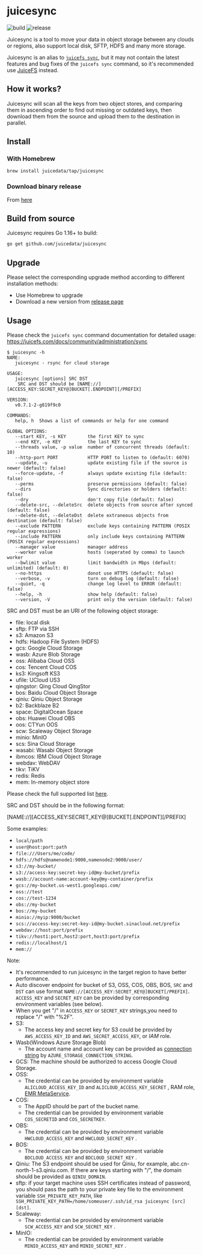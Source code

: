 # juicesync

![build](https://github.com/juicedata/juicesync/workflows/build/badge.svg) ![release](https://github.com/juicedata/juicesync/workflows/release/badge.svg)

Juicesync is a tool to move your data in object storage between any clouds or regions, also support local disk, SFTP, HDFS and many more storage.

Juicesync is an alias to [`juicefs sync`](https://juicefs.com/docs/community/administration/sync), but it may not contain the latest features and bug fixes of the `juicefs sync` command, so it's recommended use [JuiceFS](https://github.com/juicedata/juicefs) instead.

## How it works?

Juicesync will scan all the keys from two object stores, and comparing them in ascending order to find out missing or outdated keys, then download them from the source and upload them to the destination in parallel.

## Install

### With Homebrew

```sh
brew install juicedata/tap/juicesync
```

### Download binary release

From [here](https://github.com/juicedata/juicesync/releases)

## Build from source

Juicesync requires Go 1.16+ to build:

```sh
go get github.com/juicedata/juicesync
```

## Upgrade

Please select the corresponding upgrade method according to different installation methods:

* Use Homebrew to upgrade
* Download a new version from [release page](https://github.com/juicedata/juicesync/releases)

## Usage

Please check the `juicefs sync` command documentation for detailed usage: https://juicefs.com/docs/community/administration/sync

```
$ juicesync -h
NAME:
   juicesync - rsync for cloud storage

USAGE:
   juicesync [options] SRC DST
    SRC and DST should be [NAME://][ACCESS_KEY:SECRET_KEY@]BUCKET[.ENDPOINT][/PREFIX]

VERSION:
   v0.7.1-2-g819f9c0

COMMANDS:
   help, h  Shows a list of commands or help for one command

GLOBAL OPTIONS:
   --start KEY, -s KEY        the first KEY to sync
   --end KEY, -e KEY          the last KEY to sync
   --threads value, -p value  number of concurrent threads (default: 10)
   --http-port PORT           HTTP PORT to listen to (default: 6070)
   --update, -u               update existing file if the source is newer (default: false)
   --force-update, -f         always update existing file (default: false)
   --perms                    preserve permissions (default: false)
   --dirs                     Sync directories or holders (default: false)
   --dry                      don't copy file (default: false)
   --delete-src, --deleteSrc  delete objects from source after synced (default: false)
   --delete-dst, --deleteDst  delete extraneous objects from destination (default: false)
   --exclude PATTERN          exclude keys containing PATTERN (POSIX regular expressions)
   --include PATTERN          only include keys containing PATTERN (POSIX regular expressions)
   --manager value            manager address
   --worker value             hosts (seperated by comma) to launch worker
   --bwlimit value            limit bandwidth in Mbps (default: unlimited) (default: 0)
   --no-https                 donot use HTTPS (default: false)
   --verbose, -v              turn on debug log (default: false)
   --quiet, -q                change log level to ERROR (default: false)
   --help, -h                 show help (default: false)
   --version, -V              print only the version (default: false)
```

SRC and DST must be an URI of the following object storage:

- file: local disk
- sftp: FTP via SSH
- s3: Amazon S3
- hdfs: Hadoop File System (HDFS)
- gcs: Google Cloud Storage
- wasb: Azure Blob Storage
- oss: Alibaba Cloud OSS
- cos: Tencent Cloud COS
- ks3: Kingsoft KS3
- ufile: UCloud US3
- qingstor: Qing Cloud QingStor
- bos: Baidu Cloud Object Storage
- qiniu: Qiniu Object Storage
- b2: Backblaze B2
- space: DigitalOcean Space
- obs: Huawei Cloud OBS
- oos: CTYun OOS
- scw: Scaleway Object Storage
- minio: MinIO
- scs: Sina Cloud Storage
- wasabi: Wasabi Object Storage
- ibmcos: IBM Cloud Object Storage
- webdav: WebDAV
- tikv: TiKV
- redis: Redis
- mem: In-memory object store

Please check the full supported list [here](https://juicefs.com/docs/community/how_to_setup_object_storage#supported-object-storage).

SRC and DST should be in the following format:

[NAME://][ACCESS_KEY:SECRET_KEY@]BUCKET[.ENDPOINT][/PREFIX]

Some examples:

- `local/path`
- `user@host:port:path`
- `file:///Users/me/code/`
- `hdfs://hdfs@namenode1:9000,namenode2:9000/user/`
- `s3://my-bucket/`
- `s3://access-key:secret-key-id@my-bucket/prefix`
- `wasb://account-name:account-key@my-container/prefix`
- `gcs://my-bucket.us-west1.googleapi.com/`
- `oss://test`
- `cos://test-1234`
- `obs://my-bucket`
- `bos://my-bucket`
- `minio://myip:9000/bucket`
- `scs://access-key:secret-key-id@my-bucket.sinacloud.net/prefix`
- `webdav://host:port/prefix`
- `tikv://host1:port,host2:port,host3:port/prefix`
- `redis://localhost/1`
- `mem://`

Note:

- It's recommended to run juicesync in the target region to have better performance.
- Auto discover endpoint for bucket of S3, OSS, COS, OBS, BOS, `SRC` and `DST` can use format `NAME://[ACCESS_KEY:SECRET_KEY@]BUCKET[/PREFIX]`. `ACCESS_KEY` and `SECRET_KEY` can be provided by corresponding environment variables (see below).
- When you get "/" in `ACCESS_KEY` or `SECRET_KEY` strings,you need to replace "/" with "%2F".
- S3:
  * The access key and secret key for S3 could be provided by `AWS_ACCESS_KEY_ID` and `AWS_SECRET_ACCESS_KEY`, or *IAM* role.
- Wasb(Windows Azure Storage Blob)
  * The account name and account key can be provided as [connection string](https://docs.microsoft.com/en-us/azure/storage/common/storage-configure-connection-string#configure-a-connection-string-for-an-azure-storage-account) by `AZURE_STORAGE_CONNECTION_STRING`.
- GCS: The machine should be authorized to access Google Cloud Storage.
- OSS:
  * The credential can be provided by environment variable `ALICLOUD_ACCESS_KEY_ID` and `ALICLOUD_ACCESS_KEY_SECRET` , RAM role, [EMR MetaService](https://help.aliyun.com/document_detail/43966.html).
- COS:
  * The AppID should be part of the bucket name.
  * The credential can be provided by environment variable `COS_SECRETID` and `COS_SECRETKEY`.
- OBS:
  * The credential can be provided by environment variable `HWCLOUD_ACCESS_KEY` and `HWCLOUD_SECRET_KEY` .
- BOS:
  * The credential can be provided by environment variable `BDCLOUD_ACCESS_KEY` and `BDCLOUD_SECRET_KEY` .
- Qiniu:
  The S3 endpoint should be used for Qiniu, for example, abc.cn-north-1-s3.qiniu.com.
  If there are keys starting with "/", the domain should be provided as `QINIU_DOMAIN`.
- sftp: if your target machine uses SSH certificates instead of password, you should pass the path to your private key file to the environment variable `SSH_PRIVATE_KEY_PATH`, like ` SSH_PRIVATE_KEY_PATH=/home/someuser/.ssh/id_rsa juicesync [src] [dst]`.
- Scaleway:
  * The credential can be provided by environment variable `SCW_ACCESS_KEY` and `SCW_SECRET_KEY` .
- MinIO:
  * The credential can be provided by environment variable `MINIO_ACCESS_KEY` and `MINIO_SECRET_KEY` .
